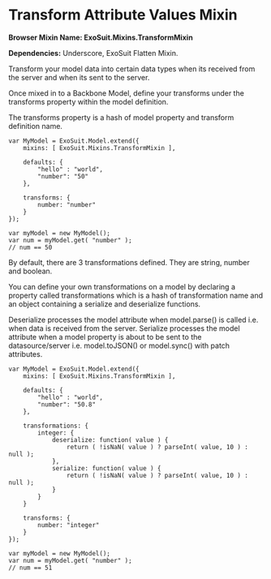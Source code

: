 # Transform Attribute Values Mixin

**Browser Mixin Name: ExoSuit.Mixins.TransformMixin**

**Dependencies:** Underscore, ExoSuit Flatten Mixin.

Transform your model data into certain data types when its received from the server and when its sent to the server.

Once mixed in to a Backbone Model, define your transforms under the transforms property within the model definition.

The transforms property is a hash of model property and transform definition name.

    var MyModel = ExoSuit.Model.extend({
        mixins: [ ExoSuit.Mixins.TransformMixin ],

        defaults: {
            "hello" : "world",
            "number": "50" 
        },

        transforms: {
            number: "number"
        }
    });

    var myModel = new MyModel();
    var num = myModel.get( "number" );
    // num == 50

By default, there are 3 transformations defined.  They are string, number and boolean.

You can define your own transformations on a model by declaring a property called transformations which is a hash of transformation name and an object containing a serialize and deserialize functions.

Deserialize processes the model attribute when model.parse() is called i.e. when data is received from the server. Serialize processes the model attribute when a model property is about to be sent to the datasource/server i.e. model.toJSON() or model.sync() with patch attributes.

    var MyModel = ExoSuit.Model.extend({
        mixins: [ ExoSuit.Mixins.TransformMixin ],

        defaults: {
            "hello" : "world",
            "number": "50.8" 
        },

        transformations: {
            integer: {
                deserialize: function( value ) {
                    return ( !isNaN( value ) ? parseInt( value, 10 ) : null );
                },
                serialize: function( value ) {
                    return ( !isNaN( value ) ? parseInt( value, 10 ) : null );
                }
            }
        }

        transforms: {
            number: "integer"
        }
    }); 

    var myModel = new MyModel();
    var num = myModel.get( "number" );
    // num == 51
